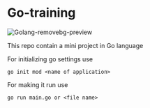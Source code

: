 # Go-training


![Golang-removebg-preview](https://user-images.githubusercontent.com/36817376/160267827-6b009d82-9400-4a84-a349-c0f641a09481.png)

This repo contain a mini project in Go language 

For initializing go settings use 

```
go init mod <name of application>
```

For making it run use 

```
go run main.go or <file name>
```


